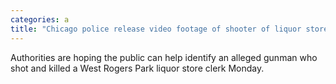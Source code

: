 ```yaml
---
categories: a
title: "Chicago police release video footage of shooter of liquor store clerk "
---
```

Authorities are hoping the public can help identify an alleged gunman who shot and killed a West Rogers Park liquor store clerk Monday.